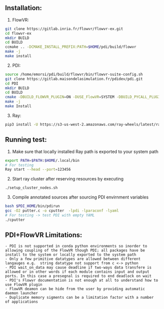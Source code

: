 
## Installation:

 1. FlowVR:	
 ```bash
 git clone https://gitlab.inria.fr/flowvr/flowvr-ex.git
 cd flowvr-ex
 mkdir BUILD
 cd BUILD
 ccmake .. -DCMAKE_INSTALL_PREFIX:PATH=$HOME/pdi/build/flowvr
 make -j
 make install
 ```
 2. PDI:
 ```bash
 source /home/emorsi/pdi/build/flowvr/bin/flowvr-suite-config.sh
 git clone https://gitlab.maisondelasimulation.fr/pdidev/pdi.git
 cd PDI
 mkdir BUILD
 cd BUILD
 cmake -DBUILD_FLOWVR_PLUGIN=ON -DUSE_FlowVR=SYSTEM -DBUILD_PYCALL_PLUGIN=ON -DBUILD_PYTHON=ON -DUSE_HDF5=EMBEDDED -DBUILD_HDF5_PARALLEL=OFF -DBUILD_TESTING=OFF -DCMAKE_INSTALL_PREFIX=$HOME/pdi/build/pdi ..
 make -j
 make Install
 ```

 3. Ray:
 ```bash
 pip3 install -U https://s3-us-west-2.amazonaws.com/ray-wheels/latest/ray-0.9.0.dev0-cp37-cp37m-manylinux1_x86_64.whl
 
 ```
## Running test:
 1. Make sure that locally installed Ray path is exported to your system path 
 ```bash
 export PATH=$PATH:$HOME/.local/bin
 # For testing 
 Ray start --head --port=123456 
 ```
 2. Start ray cluster after reserving resources by executing
 ```bash
 ./setup_cluster_nodes.sh
 ```
 3. Compile annotated sources after sourcing PDI envirnment variables 
 ```bash
 bash $PDI_HOME/bin/pdirun
 gcc -O2 putter.c -o cputter  -lpdi -lparaconf -lyaml 
 # For testing -> test PDI with empty YAML 
 ./cputter
 ```

## PDI+FlowVR Limitations:
    - PDI is not supported in conda python environments so inorder to allowing coupling of the FlowVR though PDI; all packages have be install to the system or locally exported to the system path 
    - Only a few primitive datatypes are allowed between different langauges e.g.  string datatype not support from c <-> python
    - PDI wait_on_data may cause deadline if two-ways data transfere is allowed or in other words if each module contains input and output ports. In this case a presegnal is required to end deadlock on wait
    - PDI's Flowvr documentation is not enough at all to understand how to use FlowVR plugin
    - FlowVR deamon can be hide from the user by providing automatic daemon launcher
    - Duplicate memory sigments can be a limitation factor with a number of applications  

